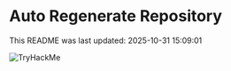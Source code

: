 # Auto Regenerate Repository

This README was last updated: 2025-10-31 15:09:01

 ![TryHackMe](https://tryhackme.com/badge/533634)